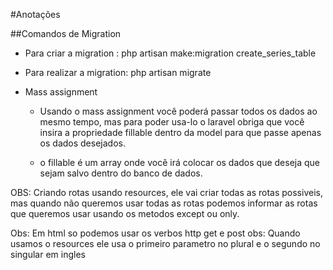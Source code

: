 #Anotações

##Comandos de Migration
- Para criar a migration : php artisan make:migration create_series_table
- Para realizar a migration: php artisan migrate

- Mass assignment
    - Usando o mass assignment você poderá passar todos os dados ao mesmo tempo, mas para poder usa-lo o laravel obriga que você insira a propriedade fillable dentro da model para que passe apenas os dados desejados.

    - o fillable é um array onde você irá colocar os dados que deseja que sejam salvo dentro do banco de dados.

OBS: Criando rotas usando resources, ele vai criar todas as rotas possiveis, mas quando não queremos usar todas as rotas podemos informar as rotas que queremos usar usando os metodos except ou only.

Obs: Em html so podemos usar os verbos http get e post
obs: Quando usamos o resources ele usa o primeiro parametro no plural e o segundo no singular em ingles